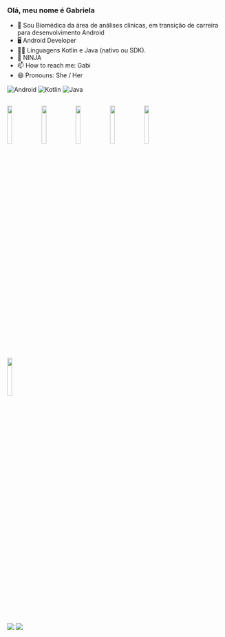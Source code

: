 ### Olá, meu nome é Gabriela

- 🌱 Sou Biomédica da área de análises clínicas, em transição de carreira para desenvolvimento Android
- 🖥️ Android Developer 
- 👩‍💻 Linguagens Kotlin e Java (nativo ou SDK).
- 🔭 NINJA 
- 📫 How to reach me: Gabi
- 😄 Pronouns: She / Her

<div style="display: inline_block"></div>
<img align="center" alt="Android" src="https://img.shields.io/badge/Android-3DDC84?style=for-the-badge&logo=android&logoColor=white"/>
<img align="center" alt="Kotlin" src="https://img.shields.io/badge/kotlin-%230095D5.svg?style=for-the-badge&logo=kotlin&logoColor=white"/>
<img align="center" alt="Java" src="https://img.shields.io/badge/java-%23ED8B00.svg?style=for-the-badge&logo=java&logoColor=white"/> 
</div>

  ##
 </code> <code><img width="15%" src="https://www.vectorlogo.zone/logos/git-scm/git-scm-ar21.svg"></code> <code><img width="15%" src="https://www.vectorlogo.zone/logos/github/github-ar21.svg"></code> <code><img width="15%" src="https://www.vectorlogo.zone/logos/android/android-ar21.svg"></code> <code><img width="15%" src="https://www.vectorlogo.zone/logos/kotlin/kotlin-ar21.svg"></code> 
 <code><img width="15%" src="https://www.vectorlogo.zone/logos/java/java-ar21.svg"></code>
<br /> <code><img width="15%" src="https://www.vectorlogo.zone/logos/microsoft/microsoft-ar21.svg"></code> 
  
  ##
 
  <div>
  <a href = "mailto:gabrielagiubine@gmail.com"><img src="https://img.shields.io/badge/-Gmail-%23333?style=for-the-badge&logo=gmail&logoColor=white" target="_blank"></a>
  <a href="https://www.linkedin.com/in/gabriela-giubine-lourenço-silva-a34361109/" target="_blank"><img src="https://img.shields.io/badge/-LinkedIn-%230077B5?style=for-the-badge&logo=linkedin&logoColor=white" target="_blank"></a> 
  <a href ="https://img.shields.io/badge/Slack-4A154B?style=for-the-badge&logo=slack&logoColor=white"</a>
  
  </div>
  
